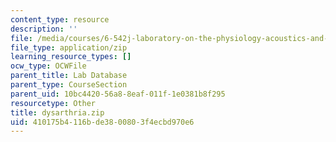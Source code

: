 ```yaml
---
content_type: resource
description: ''
file: /media/courses/6-542j-laboratory-on-the-physiology-acoustics-and-perception-of-speech-fall-2005/410175b4116bde3800803f4ecbd970e6_dysarthria.zip
file_type: application/zip
learning_resource_types: []
ocw_type: OCWFile
parent_title: Lab Database
parent_type: CourseSection
parent_uid: 10bc4420-56a8-8eaf-011f-1e0381b8f295
resourcetype: Other
title: dysarthria.zip
uid: 410175b4-116b-de38-0080-3f4ecbd970e6
---
```

